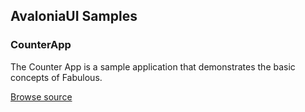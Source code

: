 ## AvaloniaUI Samples

### CounterApp

The Counter App is a sample application that demonstrates the basic concepts of Fabulous.

[Browse source](https://github.com/fabulous-dev/Fabulous.Samples/tree/main/AvaloniaUI/CounterApp)

